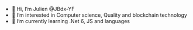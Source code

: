 - 👋 Hi, I’m Julien @JBdx-YF
- 👀 I’m interested in Computer science, Quality and blockchain technology
- 🌱 I’m currently learning .Net 6, JS and languages

<!---
JBdx-YF/JBdx-YF is a ✨ special ✨ repository because its `README.md` (this file) appears on your GitHub profile.
You can click the Preview link to take a look at your changes.
--->
